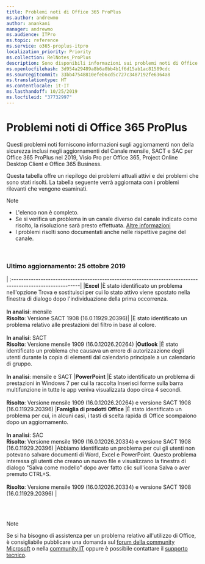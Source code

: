 ```yaml
---
title: Problemi noti di Office 365 ProPlus
ms.author: andrewmo
author: anankani
manager: andrewmo
ms.audience: ITPro
ms.topic: reference
ms.service: o365-proplus-itpro
localization_priority: Priority
ms.collection: RelNotes_ProPlus
description: Sono disponibili informazioni sui problemi noti di Office 365 ProPlus
ms.openlocfilehash: 3d954a29489a8b6a0bb4b1f6d15ab1ac81589cdc
ms.sourcegitcommit: 33bb47548810efeb6cd5c727c3487192fe6364a8
ms.translationtype: HT
ms.contentlocale: it-IT
ms.lasthandoff: 10/25/2019
ms.locfileid: "37732997"
---
```

# <a name="office-365-proplus-known-issues"></a>Problemi noti di Office 365 ProPlus

Questi problemi noti forniscono informazioni sugli aggiornamenti non della sicurezza inclusi negli aggiornamenti del Canale mensile, SACT e SAC per Office 365 ProPlus nel 2019, Visio Pro per Office 365, Project Online Desktop Client e Office 365 Business.

Questa tabella offre un riepilogo dei problemi attuali attivi e dei problemi che sono stati risolti.  La tabella seguente verrà aggiornata con i problemi rilevanti che vengono esaminati.

> [!NOTE]
>- L'elenco non è completo.
>- Se si verifica un problema in un canale diverso dal canale indicato come risolto, la risoluzione sarà presto effettuata. [Altre informazioni](https://docs.microsoft.com/it-IT/DeployOffice/overview-of-update-channels-for-office-365-proplus#BKMK_SAC)
>- I problemi risolti sono documentati anche nelle rispettive pagine del canale.

<br>

### <a name="last-updated-october-25-2019"></a>Ultimo aggiornamento: 25 ottobre 2019

|
:----------------------------------------------------------------------------------------------------------|
|**Excel**
|È stato identificato un problema nell'opzione Trova e sostituisci per cui lo stato attivo viene spostato nella finestra di dialogo dopo l'individuazione della prima occorrenza. <br><br> **In analisi**: mensile <br>**Risolto**: Versione SACT 1908 (16.0.11929.20396)|
|È stato identificato un problema relativo alle prestazioni del filtro in base al colore. <br><br> **In analisi**: SACT <br>**Risolto**: Versione mensile 1909 (16.0.12026.20264)
|**Outlook**
|È stato identificato un problema che causava un errore di autorizzazione degli utenti durante la copia di elementi dal calendario principale a un calendario di gruppo. <br><br> **In analisi**: mensile e SACT
|**PowerPoint**
|È stato identificato un problema di prestazioni in Windows 7 per cui la raccolta Inserisci forme sulla barra multifunzione in tutte le app veniva visualizzata dopo circa 4 secondi.<br><br> **Risolto**: Versione mensile 1909 (16.0.12026.20264) e versione SACT 1908 (16.0.11929.20396)
|**Famiglia di prodotti Office**
|È stato identificato un problema per cui, in alcuni casi, i tasti di scelta rapida di Office scompaiono dopo un aggiornamento.<br><br> **In analisi**: SAC<br> **Risolto**: Versione mensile 1909 (16.0.12026.20334) e versione SACT 1908 (16.0.11929.20396)
|Abbiamo identificato un problema per cui gli utenti non potevano salvare documenti di Word, Excel e PowerPoint.  Questo problema interessa gli utenti che creano un nuovo file e visualizzano la finestra di dialogo "Salva come modello" dopo aver fatto clic sull'icona Salva o aver premuto CTRL+S.<br><br> **Risolto**: Versione mensile 1909 (16.0.12026.20334) e versione SACT 1908 (16.0.11929.20396)
|



<br>
<br>

> [!NOTE]
> Se si ha bisogno di assistenza per un problema relativo all'utilizzo di Office, è consigliabile pubblicare una domanda sul [forum della community Microsoft](https://answers.microsoft.com/) o nella [community IT](https://techcommunity.microsoft.com/) oppure è possibile contattare il [supporto tecnico](https://support.microsoft.com/contactus).
